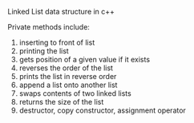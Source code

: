 Linked List data structure in c++

Private methods include:

1. inserting to front of list
2. printing the list
3. gets position of a given value if it exists
4. reverses the order of the list 
5. prints the list in reverse order 
6. append a list onto another list
7. swaps contents of two linked lists
8. returns the size of the list
8. destructor, copy constructor, assignment operator 
